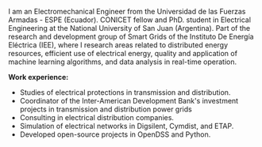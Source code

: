 I am an Electromechanical Engineer from the Universidad de las Fuerzas Armadas - ESPE (Ecuador). CONICET fellow and PhD. student in Electrical Engineering at the National University of San Juan (Argentina). Part of the research and development group of Smart Grids of the Instituto De Energía Eléctrica (IEE), where I research areas related to distributed energy resources, efficient use of electrical energy, quality and application of machine learning algorithms, and data analysis in real-time operation.

**Work experience:**
- Studies of electrical protections in transmission and distribution.
- Coordinator of the Inter-American Development Bank's investment projects in transmission and distribution power grids  
- Consulting in electrical distribution companies.
- Simulation of electrical networks in Digsilent, Cymdist, and ETAP.
- Developed open-source projects in OpenDSS and Python.
